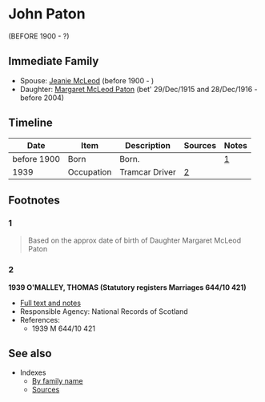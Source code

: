 ﻿---
layout: page
permalink: /people/i5211114
---

# John Paton
(BEFORE 1900 - ?)

## Immediate Family

* Spouse: [Jeanie McLeod](./@i70248352@-jeanie-mcleod-b1900-d.md) (before 1900 - )
* Daughter: [Margaret McLeod Paton](./@i56209708@-margaret-mcleod-paton-b1915-12-29~1916-12-28-d2004.md) (bet' 29/Dec/1915 and 28/Dec/1916 - before 2004)

## Timeline

Date | Item | Description | Sources | Notes
---|---|---|---|---
before 1900 | Born | Born. |  | [1](#1)
1939 | Occupation | Tramcar Driver | [2](#2) | 

## Footnotes

### 1

> Based on the approx date of birth of Daughter Margaret McLeod Paton
>


### 2

**1939 O'MALLEY, THOMAS (Statutory registers Marriages 644/10 421)**

* [Full text and notes](../sources/@s89657505@-1939-o'malley,-thomas-statutory-registers-marriages-644-10-421-.md)
* Responsible Agency: National Records of Scotland
* References: 
  * 1939 M 644/10 421


## See also

- Indexes
  - [By family name](../index-by-family-name.md)
  - [Sources](../index-of-sources-by-title.md)
